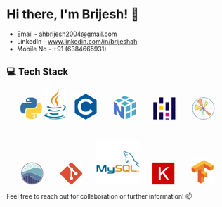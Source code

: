 # Hi there, I'm Brijesh! 👋

- Email - ahbrijesh2004@gmail.com
- LinkedIn - www.linkedin.com/in/brijeshah
- Mobile No - +91 (6384665931)

## 💻 Tech Stack
<p align="center">
  <img src="Img/python.png" alt="Python" width="50" height = "50"/>
  <img src="Img/java.png" alt="Java" width="50" height = "70"/>&nbsp;&nbsp;&nbsp;&nbsp;
  <img src="Img/C.png" alt="C" width="50"/>&nbsp;&nbsp;&nbsp;&nbsp;&nbsp;&nbsp;&nbsp;&nbsp;&nbsp;
  <img src="Img/numpy.png" alt="NumPy" width="50"/>&nbsp;&nbsp;&nbsp;&nbsp;&nbsp;&nbsp;&nbsp;&nbsp;&nbsp;
  <img src="Img/pandas.png" alt="Pandas" width="50"/>&nbsp;&nbsp;&nbsp;&nbsp;&nbsp;&nbsp;&nbsp;&nbsp;&nbsp;
  <img src="Img/matplotlib.png" alt="Matplotlib" width="50"/>
</p>

<br>

<p align="center">
  <img src="Img/seaborn.png" alt="Seaborn" width="50"/>&nbsp;&nbsp;&nbsp;&nbsp;&nbsp;&nbsp;&nbsp;&nbsp;&nbsp;
  <img src="Img/git.png" alt="Git" width="50"/>&nbsp;&nbsp;&nbsp;&nbsp;&nbsp;&nbsp;&nbsp;
  <img src="Img/mysq.png" alt="MySQL" width="100"/>&nbsp;&nbsp;&nbsp;&nbsp;&nbsp;&nbsp;
  <img src="Img/Keras.png" alt="Keras" width="50"/>&nbsp;&nbsp;&nbsp;&nbsp;&nbsp;&nbsp;&nbsp;&nbsp;&nbsp;
  <img src="Img/Tensorflow.png" alt="TensorFlow" width="50"/>
</p>

Feel free to reach out for collaboration or further information! 📫
